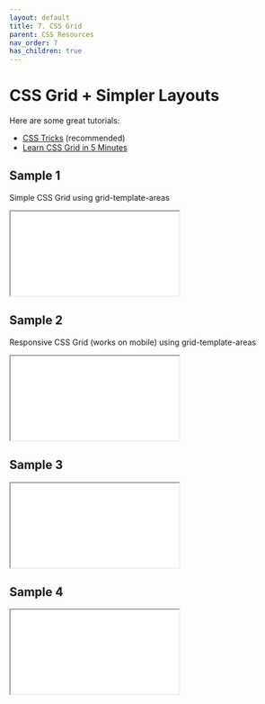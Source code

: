 ```yaml
---
layout: default
title: 7. CSS Grid
parent: CSS Resources
nav_order: 7
has_children: true
---
```


# CSS Grid + Simpler Layouts

Here are some  great tutorials:
* [CSS Tricks](https://css-tricks.com/snippets/css/complete-guide-grid/) (recommended)
* [Learn CSS Grid in 5 Minutes](https://medium.freecodecamp.org/learn-css-grid-in-5-minutes-f582e87b1228)

## Sample 1
Simple CSS Grid using grid-template-areas
<iframe src="//codepen.io/vanwars/embed/YMYgOd/?theme-id=18654&default-tab=result" allowfullscreen="true" class="codepen-frame"></iframe>

## Sample 2
Responsive CSS Grid (works on mobile) using grid-template-areas
<iframe src="//codepen.io/vanwars/embed/vMpMLo/?theme-id=18654&default-tab=result" allowfullscreen="true" class="codepen-frame"></iframe>

## Sample 3
<iframe src="//codepen.io/vanwars/embed/NJJJVM/?theme-id=18654&default-tab=result" allowfullscreen="true" class="codepen-frame"></iframe>

## Sample 4
<iframe src="//codepen.io/vanwars/embed/rRRbWN/?theme-id=18654&default-tab=result" allowfullscreen="true" class="codepen-frame"></iframe>
